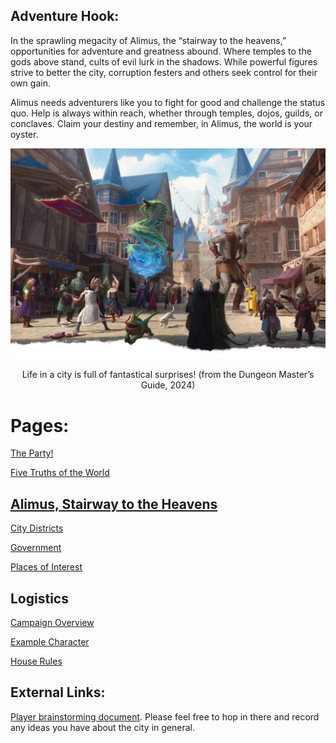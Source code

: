 ## Adventure Hook:

In the sprawling megacity of Alimus, the “stairway to the heavens,” opportunities for adventure and greatness abound. Where temples to the gods above stand, cults of evil lurk in the shadows. While powerful figures strive to better the city, corruption festers and others seek control for their own gain.

Alimus needs adventurers like you to fight for good and challenge the status quo. Help is always within reach, whether through temples, dojos, guilds, or conclaves. Claim your destiny and remember, in Alimus, the world is your oyster.

![A bustling city street full of whimsical creatures](/docs/assets/fantastical-city.png)
<p style="text-align:center;">Life in a city is full of fantastical surprises! (from the Dungeon Master’s Guide, 2024)</p>


# Pages:

[The Party!](https://isaaclepley.github.io/Alimus-Public/party.html)

[Five Truths of the World](https://isaaclepley.github.io/Alimus-Public/five-truths.html)

## [Alimus, Stairway to the Heavens](https://isaaclepley.github.io/Alimus-Public/setting.html)

[City Districts](https://isaaclepley.github.io/Alimus-Public/districts.html)

[Government](https://isaaclepley.github.io/Alimus-Public/government.html)

[Places of Interest](https://isaaclepley.github.io/Alimus-Public/poi.html)

## Logistics

[Campaign Overview](https://isaaclepley.github.io/Alimus-Public/campaign-overview.html)

[Example Character](https://isaaclepley.github.io/Alimus-Public/grimble.html)

[House Rules](https://isaaclepley.github.io/Alimus-Public/house-rules.html)

## External Links:

[Player brainstorming document](https://docs.google.com/document/d/1gD8qbw5iMtRr_h-BPNG875Gul1bemXggJr7kiFw9V58/edit?tab=t.0). Please feel free to hop in there and record any ideas you have about the city in general.
